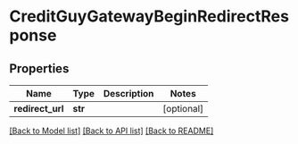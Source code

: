 # CreditGuyGatewayBeginRedirectResponse

## Properties
Name | Type | Description | Notes
------------ | ------------- | ------------- | -------------
**redirect_url** | **str** |  | [optional] 

[[Back to Model list]](../README.md#documentation-for-models) [[Back to API list]](../README.md#documentation-for-api-endpoints) [[Back to README]](../README.md)

